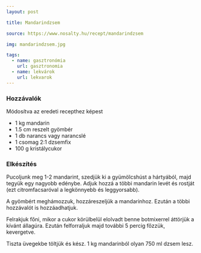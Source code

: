 ```yaml
---
layout: post

title: Mandarindzsem

source: https://www.nosalty.hu/recept/mandarindzsem

img: mandarindzsem.jpg

tags:
  - name: gasztronómia
    url: gasztronomia
  - name: lekvárok
    url: lekvarok
---
```


### Hozzávalók
Módosítva az eredeti recepthez képest

 - 1 kg mandarin
 - 1.5 cm reszelt gyömbér
 - 1 db narancs vagy narancslé
 - 1 csomag 2:1 dzsemfix
 - 100 g kristálycukor


### Elkészítés
Pucoljunk meg 1-2 mandarint, szedjük ki a gyümölcshúst a hártyából, majd tegyük
egy nagyobb edénybe. Adjuk hozzá a többi mandarin levét és rostját (ezt
citromfacsaróval a legkönnyebb és leggyorsabb).

A gyömbért meghámozzuk, hozzáreszeljük a mandarinhoz. Ezután a többi hozzávalót
is hozzáadhatjuk.

Felrakjuk főni, mikor a cukor körülbelül elolvadt benne botmixerrel áttörjük a
kívánt állagúra. Ezután felforraljuk majd további 5 percig főzzük, kevergetve.

Tiszta üvegekbe töltjük és kész. 1 kg mandarinból olyan 750 ml dzsem lesz.
